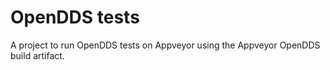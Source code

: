 # OpenDDS tests
A project to run OpenDDS tests on Appveyor using the Appveyor OpenDDS build artifact.